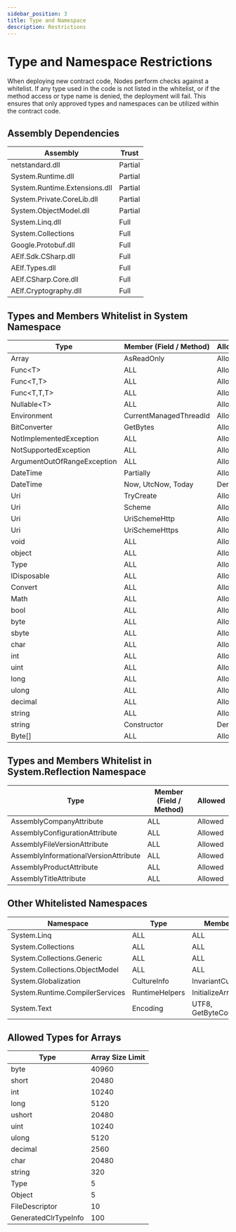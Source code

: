 ```yaml
---
sidebar_position: 3
title: Type and Namespace
description: Restrictions
---
```



# Type and Namespace Restrictions

When deploying new contract code, Nodes perform checks against a whitelist. If any type used in the code is not listed in the whitelist, or if the method access or type name is denied, the deployment will fail. This ensures that only approved types and namespaces can be utilized within the contract code.

## Assembly Dependencies

| Assembly                     | Trust   |
|------------------------------|---------|
| netstandard.dll              | Partial |
| System.Runtime.dll           | Partial |
| System.Runtime.Extensions.dll| Partial |
| System.Private.CoreLib.dll   | Partial |
| System.ObjectModel.dll       | Partial |
| System.Linq.dll              | Full    |
| System.Collections           | Full    |
| Google.Protobuf.dll          | Full    |
| AElf.Sdk.CSharp.dll          | Full    |
| AElf.Types.dll               | Full    |
| AElf.CSharp.Core.dll         | Full    |
| AElf.Cryptography.dll        | Full    |

## Types and Members Whitelist in System Namespace

| Type                          | Member (Field / Method) | Allowed   |
|-------------------------------|-------------------------|-----------|
| Array                         | AsReadOnly              | Allowed   |
| Func\<T\>                       | ALL                     | Allowed   |
| Func\<T,T\>                     | ALL                     | Allowed   |
| Func\<T,T,T\>                   | ALL                     | Allowed   |
| Nullable\<T\>                   | ALL                     | Allowed   |
| Environment                   | CurrentManagedThreadId  | Allowed   |
| BitConverter                  | GetBytes                | Allowed   |
| NotImplementedException       | ALL                     | Allowed   |
| NotSupportedException       | ALL                     | Allowed   |
| ArgumentOutOfRangeException | ALL                     | Allowed   |
| DateTime                      | Partially               | Allowed   |
| DateTime                      | Now, UtcNow, Today      | Denied    |
| Uri                           | TryCreate               | Allowed   |
| Uri                           | Scheme                  | Allowed   |
| Uri                           | UriSchemeHttp           | Allowed   |
| Uri                           | UriSchemeHttps          | Allowed   |
| void                          | ALL                     | Allowed   |
| object                        | ALL                     | Allowed   |
| Type                          | ALL                     | Allowed   |
| IDisposable                   | ALL                     | Allowed   |
| Convert                       | ALL                     | Allowed   |
| Math                          | ALL                     | Allowed   |
| bool                          | ALL                     | Allowed   |
| byte                          | ALL                     | Allowed   |
| sbyte                         | ALL                     | Allowed   |
| char                          | ALL                     | Allowed   |
| int                           | ALL                     | Allowed   |
| uint                          | ALL                     | Allowed   |
| long                          | ALL                     | Allowed   |
| ulong                         | ALL                     | Allowed   |
| decimal                       | ALL                     | Allowed   |
| string                        | ALL                     | Allowed   |
| string                        | Constructor             | Denied    |
| Byte[]                        | ALL                     | Allowed   |

## Types and Members Whitelist in System.Reflection Namespace

| Type                                | Member (Field / Method)         | Allowed   |
|-------------------------------------|---------------------------------|-----------|
| AssemblyCompanyAttribute             | ALL                             | Allowed   |
| AssemblyConfigurationAttribute      | ALL                             | Allowed   |
| AssemblyFileVersionAttribute         | ALL                             | Allowed   |
| AssemblyInformationalVersionAttribute | ALL                           | Allowed   |
| AssemblyProductAttribute            | ALL                             | Allowed   |
| AssemblyTitleAttribute             | ALL                             | Allowed   |

## Other Whitelisted Namespaces

| Namespace                             | Type         | Member                | Allowed   |
|---------------------------------------|--------------|-----------------------|-----------|
| System.Linq                           | ALL          | ALL                   | Allowed   |
| System.Collections                    | ALL          | ALL                   | Allowed   |
| System.Collections.Generic            | ALL          | ALL                   | Allowed   |
| System.Collections.ObjectModel       | ALL          | ALL                   | Allowed   |
| System.Globalization                 | CultureInfo  | InvariantCulture      | Allowed   |
| System.Runtime.CompilerServices     | RuntimeHelpers | InitializeArray     | Allowed   |
| System.Text                           | Encoding     | UTF8, GetByteCount    | Allowed   |

## Allowed Types for Arrays

| Type               | Array Size Limit |
|--------------------|------------------|
| byte               | 40960            |
| short              | 20480            |
| int                | 10240            |
| long               | 5120             |
| ushort             | 20480            |
| uint               | 10240            |
| ulong              | 5120             |
| decimal            | 2560             |
| char               | 20480            |
| string             | 320              |
| Type               | 5                |
| Object             | 5                |
| FileDescriptor     | 10               |
| GeneratedClrTypeInfo | 100            |
